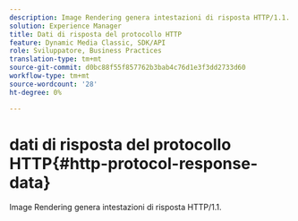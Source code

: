 ```yaml
---
description: Image Rendering genera intestazioni di risposta HTTP/1.1.
solution: Experience Manager
title: Dati di risposta del protocollo HTTP
feature: Dynamic Media Classic, SDK/API
role: Sviluppatore, Business Practices
translation-type: tm+mt
source-git-commit: d0bc88f55f857762b3bab4c76d1e3f3dd2733d60
workflow-type: tm+mt
source-wordcount: '28'
ht-degree: 0%

---
```



# dati di risposta del protocollo HTTP{#http-protocol-response-data}

Image Rendering genera intestazioni di risposta HTTP/1.1.

